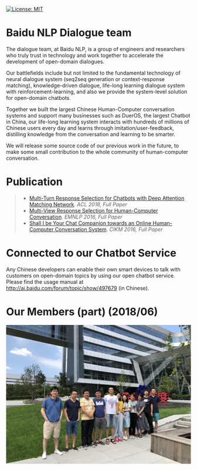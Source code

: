 [![License: MIT](https://img.shields.io/badge/License-MIT-yellow.svg)](https://opensource.org/licenses/MIT)

# Baidu NLP Dialogue team
  The dialogue team, at Baidu NLP, is a group of engineers and researchers who truly trust in technology and work together to accelerate the development of open-domain dialogues.
  
  Our battlefields include but not limited to the fundamental technology of neural dialogue system (seq2seq generation or context-response matching), knowledge-driven dialogue, life-long learning dialogue system with reinforcement-learning, and also we provide the system-level solution for open-domain chatbots. 
  
  Together we built the largest Chinese Human-Computer conversation systems and support many businesses such as DuerOS, the largest Chatbot in China, our life-long learning system interacts with hundreds of millions of Chinese users every day and learns through imitation/user-feedback, distilling knowledge from the conversation and learning to be smarter.
  
  We will release some source code of our previous work in the future, to make some small contribution to the whole community of human-computer conversation.
 
# Publication

> + [Multi-Turn Response Selection for Chatbots with Deep Attention Matching Network](http://aclweb.org/anthology/P18-1103). *ACL 2018, Full Paper*
> + [Multi-View Response Selection for Human-Computer Conversation](http://www.aclweb.org/anthology/D16-1036). *EMNLP 2016, Full Paper*
> + [Shall I be Your Chat Companion towards an Online Human-Computer Conversation System](http://research.baidu.com/Public/uploads/5acc2a6723f1d.pdf). *CIKM 2016, Full Paper*
 
# Connected to our Chatbot Service
  Any Chinese developers can enable their own smart devices to talk with customers on open-domain topics by using our open chatbot service. Please find the usage manual at http://ai.baidu.com/forum/topic/show/497679 (in Chinese).
 
# Our Members (part) (2018/06)
<div align=center>
<img src="other/ld.jpg" width=800>
</div>
